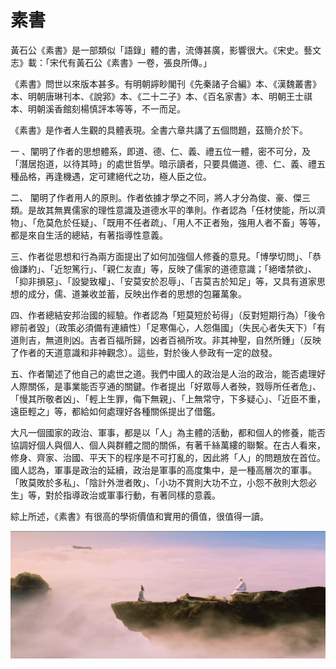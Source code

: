 # 素書

黃石公《素書》是一部類似「語錄」體的書，流傳甚廣，影響很大。《宋史。藝文志》載：「宋代有黃石公《素書》一卷，張良所傳。」

《素書》問世以來版本甚多。有明朝𧭈眇閣刊《先秦諸子合編》本、《漢魏叢書》本、明朝唐琳刊本、《說郛》本、《二十二子》本、《百名家書》本、明朝王士祺本、明朝溪香館刻楊慎評本等等，不一而足。

《素書》是作者人生觀的具體表現。全書六章共講了五個問題，茲簡介於下。

一 、闡明了作者的思想體系，即道、德、仁、義、禮五位一體，密不可分，及「潛居抱道，以待其時」的處世哲學。暗示讀者，只要具備道、德、仁、義、禮五種品格，再逢機遇，定可建絕代之功，極人臣之位。

二、 闡明了作者用人的原則。作者依據才學之不同，將人才分為俊、豪、傑三類。是故其無異儒家的理性意識及道德水平的準則。作者認為「任材使能，所以濟物」、「危莫危於任疑」、「既用不任者疏」、「用人不正者殆，強用人者不畜」等等，都是來自生活的總結，有著指導性意義。

三、作者從思想和行為兩方面提出了如何加強個人修養的意見。「博學切問」、「恭儉謙約」、「近恕篤行」、「親仁友直」等，反映了儒家的道德意識；「絕嗜禁欲」、「抑非損惡」、「設變致權」、「安莫安於忍辱」、「吉莫吉於知足」等，又具有道家思想的成分，儒、道兼收並蓄，反映出作者的思想的包羅萬象。

四、作者總結安邦治國的經驗。作者認為「短莫短於茍得」（反對短期行為）「後令繆前者毀」（政策必須備有連續性）「足寒傷心，人怨傷國」（失民心者失天下）「有道則吉，無道則凶。吉者百福所歸，凶者百禍所攻。非其神聖，自然所鍾」（反映了作者的天道意識和非神觀念）。這些，對於後人參政有一定的啟發。

五、作者闡述了他自己的處世之道。我們中國人的政治是人治的政治，能否處理好人際關係，是事業能否亨通的關鍵。作者提出「好眾辱人者殃，戮辱所任者危」、「慢其所敬者凶」、「輕上生罪，侮下無親」、「上無常守，下多疑心」、「近臣不重，遠臣輕之」等，都給如何處理好各種關係提出了借鑑。

大凡一個國家的政治、軍事，都是以「人」為主體的活動，都和個人的修養，能否協調好個人與個人、個人與群體之間的關係，有著千絲萬縷的聯繫。在古人看來，修身、齊家、治國、平天下的程序是不可打亂的，因此將「人」的問題放在首位。國人認為，軍事是政治的延續，政治是軍事的高度集中，是一種高層次的軍事。「敗莫敗於多私」、「陰計外泄者敗」、「小功不賞則大功不立，小怨不赦則大怨必生」等，對於指導政治或軍事行動，有著同樣的意義。

綜上所述，《素書》有很高的學術價值和實用的價值，很值得一讀。

![Too7](/imgs/too7.png)

